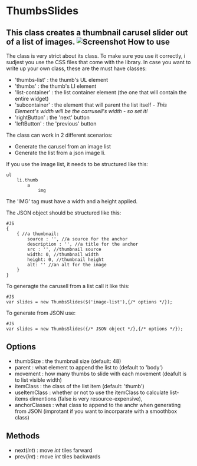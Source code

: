 ThumbsSlides
=============

This class creates a thumbnail carusel slider out of a list of images. 
![Screenshot](http://img130.imageshack.us/img130/2718/screenshottw.png)
How to use
----------
The class is very strict about its class. To make sure you use it correctly, i sudjest you use the CSS files that come with the library.
In case you want to write up your own class, these are the must have classes:

  * 'thumbs-list' : the thumb's UL element
  * 'thumbs' : the thumb's LI element
  * 'list-container' : the list container element (the one that will contain the entire widget)
  * 'subcontainer' : the element that will parent the list itself - *This Element's width will be the carrusell's width - so set it!*
  * 'rightButton' : the 'next' button
  * 'leftButton' : the 'previous' button
  
The class can work in 2 different scenarios:

  * Generate the carusel from an image list
  * Generate the list from a json image li.
  
If you use the image list, it needs to be structured like this:

	ul
		li.thumb
			a
				img
				
The 'IMG' tag must have a width and a height applied.  

The JSON object should be structured like this:

	#JS
	{
		{ //a thumbnail:
			source : '', //a source for the anchor
			description : '', //a title for the anchor
			src : '', //thumbnail source
			width: 0, //thumbnail width
			height: 0, //thumbnail height
			alt: '' //an alt for the image
		}
	}

To generagte the carusell from a list call it like this:

	#JS
	var slides = new ThumbsSlides($('image-list'),{/* options */});
	
To generate from JSON use:
	
	#JS
	var slides = new ThumbsSlides({/* JSON object */},{/* options */});
	
Options
---------
  * thumbSize : the thumbnail size (default: 48)
  * parent : what element to append the list to (default to 'body')
  * movement : how many thumbs to slide with each movement (deafult is to list visible width)
  * itemClass : the class of the list item (default: 'thumb')
  * useItemClass : whether or not to use the itemClass to calculate list-items dimentions (false is very resource-expensive),
  * anchorClasses : what class to append to the anchr when generating from JSON (improtant if you want to incorparate with a smoothbox class)

Methods
---------
  * next(*int*) : move *int* tiles farward
  * prev(*int*) : move *int* tiles backwards